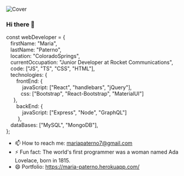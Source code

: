 ![Cover](https://i0.wp.com/www.entertainmentmesh.com/wp-content/uploads/2015/10/cool-cat-fb-cover.jpg?ssl=1)
### Hi there 👋

const webDeveloper = {   
&nbsp;&nbsp; firstName: "Maria",   
&nbsp;&nbsp; lastName: "Paterno",   
&nbsp;&nbsp; location: "ColoradoSprings",   
&nbsp;&nbsp; currentOccupation: "Junior Developer at Rocket Communications",   
&nbsp;&nbsp; code: ["JS", "TS", "CSS", "HTML"],     
&nbsp;&nbsp; technologies: {   
&nbsp;&nbsp;&nbsp;&nbsp;&nbsp;&nbsp;  frontEnd: {    
&nbsp;&nbsp;&nbsp;&nbsp;&nbsp;&nbsp;&nbsp;&nbsp;&nbsp;&nbsp;    javaScript: ["React", "handlebars", "jQuery"],   
&nbsp;&nbsp;&nbsp;&nbsp;&nbsp;&nbsp;&nbsp;&nbsp;&nbsp;    css: ["Bootstrap", "React-Bootstrap", "MaterialUI"]   
&nbsp;&nbsp;&nbsp;&nbsp;  },   
&nbsp;&nbsp;&nbsp;&nbsp;&nbsp;&nbsp;  backEnd: {   
&nbsp;&nbsp;&nbsp;&nbsp;&nbsp;&nbsp;&nbsp;&nbsp;&nbsp;&nbsp;    javaScript: ["Express", "Node", "GraphQL"]  
&nbsp;&nbsp;&nbsp;&nbsp;&nbsp;&nbsp;&nbsp;    },  
&nbsp;&nbsp; dataBases: ["MySQL", "MongoDB"],   
};   
  


- 📫 How to reach me: mariapaterno7@gmail.com
- ⚡ Fun fact: The world's first programmer was a woman named Ada Lovelace, born in 1815.
- 😄 Portfolio: https://maria-paterno.herokuapp.com/

<!--
**Paterma/Paterma** is a ✨ _special_ ✨ repository because its `README.md` (this file) appears on your GitHub profile.

Here are some ideas to get you started:

- 🔭 I’m currently working on ...
- 🌱 I’m currently learning ...
- 👯 I’m looking to collaborate on ...
- 🤔 I’m looking for help with ...
- 💬 Ask me about ...
- 📫 How to reach me: ...
- 😄 Pronouns: ...
- ⚡ Fun fact: ...
-->
